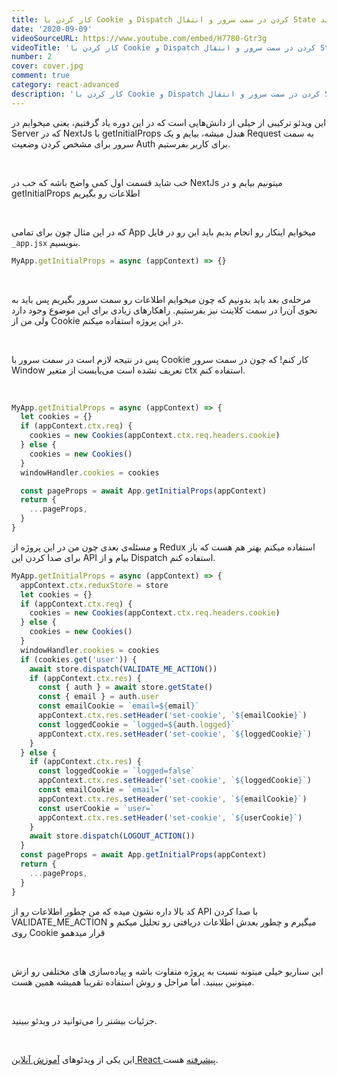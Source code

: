 ```yaml
---
title: کار کردن با Cookie و Dispatch کردن در سمت سرور و انتقال State به کلاینت ساید
date: '2020-09-09'
videoSourceURL: https://www.youtube.com/embed/H7780-Gtr3g
videoTitle: 'کار کردن با Cookie و Dispatch کردن در سمت سرور و انتقال State به کلاینت ساید'
number: 2
cover: cover.jpg
comment: true
category: react-advanced
description: 'کار کردن با Cookie و Dispatch کردن در سمت سرور و انتقال State به کلاینت ساید'
---
```


این ویدئو ترکیبی از خیلی از دانش‌هایی است که در این دوره یاد گرفتیم، یعنی میخوایم در Server که در NextJs با getInitialProps هندل میشه، بیایم و یک Request به سمت سرور برای مشخص کردن وضعیت Auth برای کاربر بفرستیم.

<br />

خب شاید قسمت اول کمی واضح باشه که خب در NextJs میتونیم بیایم و در getInitialProps اطلاعات رو بگیریم

<br />

که در این مثال چون برای تمامی App میخوایم اینکار رو انجام بدیم باید این رو در فایل ‍‍`_app.jsx` بنویسیم.

```javascript
MyApp.getInitialProps = async (appContext) => {}
```

<br />

مرحله‌ی بعد باید بدونیم که چون میخوایم اطلاعات رو سمت سرور بگیریم پس باید به نحوی آن‌را در سمت کلاینت نیز بفرستیم. راهکارهای زیادی برای این موضوع وجود دارد ولی من از Cookie در این پروژه استفاده میکنم.

<br />

پس در نتیجه لازم است در سمت سرور با Cookie کار کنم! که چون در سمت سرور Window تعریف نشده است می‌بایست از متغیر ctx استفاده کنم.

<br />

```javascript
MyApp.getInitialProps = async (appContext) => {
  let cookies = {}
  if (appContext.ctx.req) {
    cookies = new Cookies(appContext.ctx.req.headers.cookie)
  } else {
    cookies = new Cookies()
  }
  windowHandler.cookies = cookies

  const pageProps = await App.getInitialProps(appContext)
  return {
    ...pageProps,
  }
}
```

و مسئله‌ی بعدی چون من در این پروژه از Redux استفاده میکنم بهتر هم هست که باز برای صدا کردن این API بیام و از Dispatch استفاده کنم.

```javascript
MyApp.getInitialProps = async (appContext) => {
  appContext.ctx.reduxStore = store
  let cookies = {}
  if (appContext.ctx.req) {
    cookies = new Cookies(appContext.ctx.req.headers.cookie)
  } else {
    cookies = new Cookies()
  }
  windowHandler.cookies = cookies
  if (cookies.get('user')) {
    await store.dispatch(VALIDATE_ME_ACTION())
    if (appContext.ctx.res) {
      const { auth } = await store.getState()
      const { email } = auth.user
      const emailCookie = `email=${email}`
      appContext.ctx.res.setHeader('set-cookie', `${emailCookie}`)
      const loggedCookie = `logged=${auth.logged}`
      appContext.ctx.res.setHeader('set-cookie', `${loggedCookie}`)
    }
  } else {
    if (appContext.ctx.res) {
      const loggedCookie = `logged=false`
      appContext.ctx.res.setHeader('set-cookie', `${loggedCookie}`)
      const emailCookie = `email=`
      appContext.ctx.res.setHeader('set-cookie', `${emailCookie}`)
      const userCookie = `user=`
      appContext.ctx.res.setHeader('set-cookie', `${userCookie}`)
    }
    await store.dispatch(LOGOUT_ACTION())
  }
  const pageProps = await App.getInitialProps(appContext)
  return {
    ...pageProps,
  }
}
```

کد بالا داره نشون میده که من چطور اطلاعات رو از API با صدا کردن VALIDATE_ME_ACTION میگیرم و چطور بعدش اطلاعات دریافتی رو تحلیل میکنم و روی Cookie قرار میدهمو

<br />

این سناریو خیلی میتونه نسبت به پروژه متفاوت باشه و پیاده‌سازی های مختلفی رو ازش میتونین ببینید. اما مراحل و روش استفاده تقریبا همیشه همین هست.

<br />

جزئیات بیشتر را می‌توانید در ویدئو ببینید.

<br />

این یکی از ویدئو‌های
[آموزش آنلاین React پیشرفته](/react-advanced-course)
هست.
